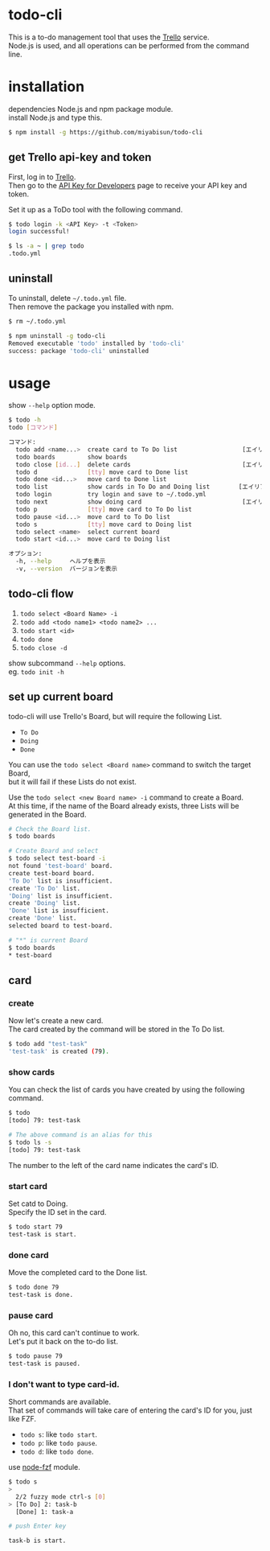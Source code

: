 # todo-cli

This is a to-do management tool that uses the [Trello](https://trello.com/) service.  
Node.js is used, and all operations can be performed from the command line.

# installation

dependencies Node.js and npm package module.  
install Node.js and type this.

```bash
$ npm install -g https://github.com/miyabisun/todo-cli
```

## get Trello api-key and token

First, log in to [Trello](https://trello.com/).  
Then go to the [API Key for Developers](https://trello.com/app-key) page to receive your API key and token.

Set it up as a ToDo tool with the following command.

```bash
$ todo login -k <API Key> -t <Token>
login successful!

$ ls -a ~ | grep todo
.todo.yml
```

## uninstall

To uninstall, delete `~/.todo.yml` file.  
Then remove the package you installed with npm.

```bash
$ rm ~/.todo.yml

$ npm uninstall -g todo-cli
Removed executable 'todo' installed by 'todo-cli'
success: package 'todo-cli' uninstalled
```

# usage

show `--help` option mode.

```bash
$ todo -h
todo [コマンド]

コマンド:
  todo add <name...>  create card to To Do list                  [エイリアス: a]
  todo boards         show boards
  todo close [id...]  delete cards                               [エイリアス: c]
  todo d              [tty] move card to Done list
  todo done <id...>   move card to Done list
  todo list           show cards in To Do and Doing list        [エイリアス: ls]
  todo login          try login and save to ~/.todo.yml
  todo next           show doing card                            [エイリアス: n]
  todo p              [tty] move card to To Do list
  todo pause <id...>  move card to To Do list
  todo s              [tty] move card to Doing list
  todo select <name>  select current board
  todo start <id...>  move card to Doing list

オプション:
  -h, --help     ヘルプを表示                                             [真偽]
  -v, --version  バージョンを表示                                         [真偽]
```

## todo-cli flow

1. `todo select <Board Name> -i`
2. `todo add <todo name1> <todo name2> ...`
3. `todo start <id>`
4. `todo done`
5. `todo close -d`

show subcommand `--help` options.  
eg. `todo init -h`

## set up current board

todo-cli will use Trello's Board, but will require the following List.

- `To Do`
- `Doing`
- `Done`

You can use the `todo select <Board name>` command to switch the target Board,  
but it will fail if these Lists do not exist.

Use the `todo select <new Board name> -i` command to create a Board.  
At this time, if the name of the Board already exists, three Lists will be generated in the Board.

```bash
# Check the Board list.
$ todo boards

# Create Board and select
$ todo select test-board -i
not found 'test-board' board.
create test-board board.
'To Do' list is insufficient.
create 'To Do' list.
'Doing' list is insufficient.
create 'Doing' list.
'Done' list is insufficient.
create 'Done' list.
selected board to test-board.

# "*" is current Board
$ todo boards
* test-board
```

## card

### create

Now let's create a new card.  
The card created by the command will be stored in the To Do list.

```bash
$ todo add "test-task"
'test-task' is created (79).
```

### show cards

You can check the list of cards you have created by using the following command.

```bash
$ todo
[todo] 79: test-task

# The above command is an alias for this
$ todo ls -s
[todo] 79: test-task
```

The number to the left of the card name indicates the card's ID.

### start card

Set catd to Doing.  
Specify the ID set in the card.

```bash
$ todo start 79
test-task is start.
```

### done card

Move the completed card to the Done list.

```bash
$ todo done 79
test-task is done.
```

### pause card

Oh no, this card can't continue to work.  
Let's put it back on the to-do list.

```bash
$ todo pause 79
test-task is paused.
```

### I don't want to type card-id.

Short commands are available.  
That set of commands will take care of entering the card's ID for you, just like FZF.

- `todo s`: like `todo start`.
- `todo p`: like `todo pause`.
- `todo d`: like `todo done`.

use [node-fzf](https://www.npmjs.com/package/node-fzf) module.

```bash
$ todo s
>
  2/2 fuzzy mode ctrl-s [0]
> [To Do] 2: task-b
  [Done] 1: task-a

# push Enter key

task-b is start.
```
